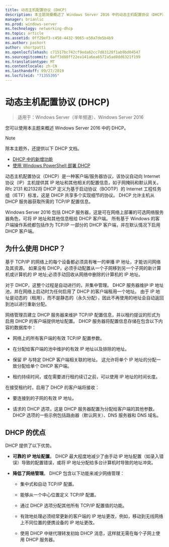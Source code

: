 ```yaml
---
title: 动态主机配置协议 (DHCP)
description: 本主题简要概述了 Windows Server 2016 中的动态主机配置协议（DHCP）。
manager: brianlic
ms.prod: windows-server
ms.technology: networking-dhcp
ms.topic: article
ms.assetid: 0ff29ef3-c458-4432-9065-e50a7de5b4b9
ms.author: pashort
author: shortpatti
ms.openlocfilehash: c71517bc742cf9eda62cc7d83128f1ab9bd04547
ms.sourcegitcommit: 6aff3d88ff22ea141a6ea6572a5ad8dd6321f199
ms.translationtype: MT
ms.contentlocale: zh-CN
ms.lasthandoff: 09/27/2019
ms.locfileid: "71355395"
---
```

# <a name="dynamic-host-configuration-protocol-dhcp"></a>动态主机配置协议 (DHCP)

>适用于：Windows Server（半年频道）、Windows Server 2016

您可以使用本主题来概述 Windows Server 2016 中的 DHCP。

> [!NOTE]
> 除本主题外，还提供以下 DHCP 文档。
>
> - [DHCP 中的新增功能](What-s-New-in-DHCP.md)
> - [使用 Windows PowerShell 部署 DHCP](dhcp-deploy-wps.md)

动态主机配置协议（DHCP）是一种客户端/服务器协议，该协议自动向 Internet 协议（IP）主机提供其 IP 地址和其他相关的配置信息，如子网掩码和默认网关。 Rfc 2131 和2132将 DHCP 定义为基于启动协议（BOOTP）的 Internet 工程任务组（IETF）标准，这是 DHCP 共享多个实现细节的协议。 DHCP 允许主机从 DHCP 服务器获取所需的 TCP/IP 配置信息。

Windows Server 2016 包括 DHCP 服务器，这是可在网络上部署的可选网络服务器角色，可将 IP 地址和其他信息租给 DHCP 客户端。 所有基于 Windows 的客户端操作系统都包括作为 TCP/IP 一部分的 DHCP 客户端，并在默认情况下启用 DHCP 客户端。

## <a name="why-use-dhcp"></a>为什么使用 DHCP？

基于 TCP/IP 的网络上的每个设备都必须具有唯一的单播 IP 地址，才能访问网络及其资源。 如果没有 DHCP，必须手动配置从一个子网移到另一个子网的新计算机或计算机的 IP 地址;必须手动回收从网络中删除的计算机的 IP 地址。

对于 DHCP，这整个过程是自动进行的，并集中管理。 DHCP 服务器维护 IP 地址池，并在网络上启动时为任何启用了 DHCP 的客户端租用一个地址。 由于 IP 地址是动态的（租用），而不是静态的（永久分配），因此不再使用的地址会自动返回到池以进行重新分配。

网络管理员建立 DHCP 服务器来维护 TCP/IP 配置信息，并以租约提议的形式为启用 DHCP 的客户端提供地址配置。 DHCP 服务器将配置信息存储在包含以下内容的数据库中：

- 网络上的所有客户端的有效 TCP/IP 配置参数。

- 在分配给客户端的池中维护的有效 IP 地址以及排除的地址。

- 保留 IP 与特定 DHCP 客户端相关联的地址。 这允许将单个 IP 地址的分配一致分配给单个 DHCP 客户端。

- 租约持续时间，或在需要进行租约续订之前，可以使用 IP 地址的时间长度。

在接受租约时，启用了 DHCP 的客户端将接收：

- 要连接到的子网的有效 IP 地址。  
  
- 请求的 DHCP 选项，这是 DHCP 服务器配置为分配给客户端的其他参数。 DHCP 选项的一些示例包括路由器（默认网关）、DNS 服务器和 DNS 域名。

## <a name="benefits-of-dhcp"></a>DHCP 的优点

DHCP 提供了以下优势。

- **可靠的 IP 地址配置**。 DHCP 最大程度地减少了由手动 IP 地址配置（如录入错误）导致的配置错误，或将 IP 地址分配给多台计算机时导致的地址冲突。

- **降低了网络管理**。 DHCP 包含以下功能来减少网络管理：

    - 集中式和自动 TCP/IP 配置。

    - 能够从一个中心位置定义 TCP/IP 配置。

    - 通过 DHCP 选项分配其他所有 TCP/IP 配置值的功能。

    - 有效地处理必须经常更新的客户端的 IP 地址更改，例如，移动到无线网络上不同位置的便携设备的 IP 地址更改。

    - 使用 DHCP 中继代理转发初始 DHCP 消息，这样就无需在每个子网上使用 DHCP 服务器。

